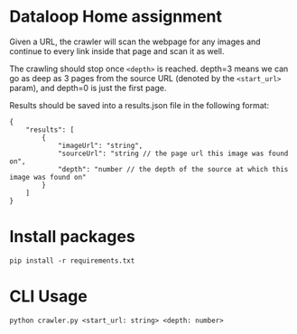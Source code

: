 # Dataloop Home assignment
Given a URL, the crawler will scan the webpage for any images and continue to every link inside that page and scan it as well. 

The crawling should stop once `<depth>` is reached. depth=3 means we can go as deep as 3 pages from the source URL (denoted by the `<start_url>` param), and depth=0 is just the first page.

Results should be saved into a results.json file in the following format:

    {
        "results": [
            {
                "imageUrl": "string",
                "sourceUrl": "string // the page url this image was found on",
                "depth": "number // the depth of the source at which this image was found on"
            }
        ] 
    }

# Install packages
    
    pip install -r requirements.txt

# CLI Usage

    python crawler.py <start_url: string> <depth: number>